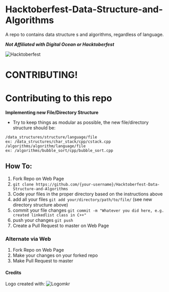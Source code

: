 # Hacktoberfest-Data-Structure-and-Algorithms
A repo to contains data structure s and algorithms, regardless of language.

***Not Affiliated with Digital Ocean or Hacktoberfest***

![Hacktoberfest](https://hacktoberfest.digitalocean.com/assets/hacktoberfest-2017-social-card-894a0558dba205f7142f3130c06823d72427a9d751d0f8c7db8a0079397178aa.jpg)

# CONTRIBUTING!

# Contributing to this repo
**Implementing new File/Directory Structure**
* Try to keep things as modular as possible, the new file/directory structure should be:
```
/data_structures/structure/language/file
ex: /data_structures/char_stack/cpp/cstack.cpp
/algorithms/algorithm/language/file
ex: /algorithms/bubble_sort/cpp/bubble_sort.cpp
```



## How To:

1. Fork Repo on Web Page
2. `git clone https://github.com/{your-username}/Hacktoberfest-Data-Structure-and-Algorithms`
3. Code your files in the proper directory based on the instructions above
4. add all your files `git add your/directory/path/to/file/` (see new directory structure above)
5. commit your file changes `git commit -m "Whatever you did here, e.g. created linkedlist class in C++"`
6. push your changes `git push`
7. Create a Pull Request to master on Web Page

### Alternate via Web

1. Fork Repo on Web Page
2. Make your changes on your forked repo
3. Make Pull Request to master

#### Credits
Logo created with: ![Logomkr](http://logomakr.com)
